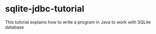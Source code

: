 # sqlite-jdbc-tutorial
This tutorial explains how to write a program in Java to work with SQLite database

